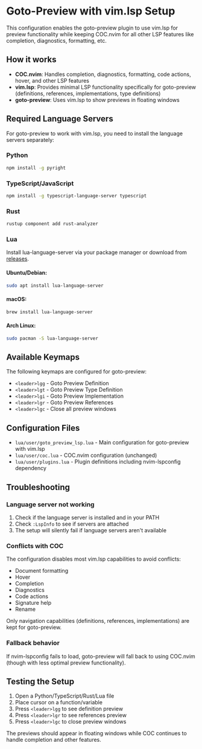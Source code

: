 # Goto-Preview with vim.lsp Setup

This configuration enables the goto-preview plugin to use vim.lsp for preview functionality while keeping COC.nvim for all other LSP features like completion, diagnostics, formatting, etc.

## How it works

- **COC.nvim**: Handles completion, diagnostics, formatting, code actions, hover, and other LSP features
- **vim.lsp**: Provides minimal LSP functionality specifically for goto-preview (definitions, references, implementations, type definitions)
- **goto-preview**: Uses vim.lsp to show previews in floating windows

## Required Language Servers

For goto-preview to work with vim.lsp, you need to install the language servers separately:

### Python
```bash
npm install -g pyright
```

### TypeScript/JavaScript
```bash
npm install -g typescript-language-server typescript
```

### Rust
```bash
rustup component add rust-analyzer
```

### Lua
Install lua-language-server via your package manager or download from [releases](https://github.com/LuaLS/lua-language-server/releases).

#### Ubuntu/Debian:
```bash
sudo apt install lua-language-server
```

#### macOS:
```bash
brew install lua-language-server
```

#### Arch Linux:
```bash
sudo pacman -S lua-language-server
```

## Available Keymaps

The following keymaps are configured for goto-preview:

- `<leader>lgg` - Goto Preview Definition
- `<leader>lgt` - Goto Preview Type Definition  
- `<leader>lgi` - Goto Preview Implementation
- `<leader>lgr` - Goto Preview References
- `<leader>lgc` - Close all preview windows

## Configuration Files

- `lua/user/goto_preview_lsp.lua` - Main configuration for goto-preview with vim.lsp
- `lua/user/coc.lua` - COC.nvim configuration (unchanged)
- `lua/user/plugins.lua` - Plugin definitions including nvim-lspconfig dependency

## Troubleshooting

### Language server not working
1. Check if the language server is installed and in your PATH
2. Check `:LspInfo` to see if servers are attached
3. The setup will silently fail if language servers aren't available

### Conflicts with COC
The configuration disables most vim.lsp capabilities to avoid conflicts:
- Document formatting
- Hover 
- Completion
- Diagnostics
- Code actions
- Signature help
- Rename

Only navigation capabilities (definitions, references, implementations) are kept for goto-preview.

### Fallback behavior
If nvim-lspconfig fails to load, goto-preview will fall back to using COC.nvim (though with less optimal preview functionality).

## Testing the Setup

1. Open a Python/TypeScript/Rust/Lua file
2. Place cursor on a function/variable
3. Press `<leader>lgg` to see definition preview
4. Press `<leader>lgr` to see references preview
5. Press `<leader>lgc` to close preview windows

The previews should appear in floating windows while COC continues to handle completion and other features.